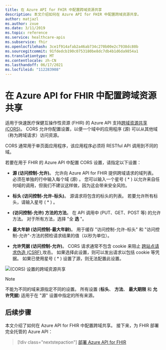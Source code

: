 ```yaml
---
title: 在 Azure API for FHIR 中配置跨域资源共享
description: 本文介绍如何在 Azure API for FHIR 中配置跨域资源共享。
author: matjazl
ms.author: zxue
ms.date: 3/11/2019
ms.topic: reference
ms.service: healthcare-apis
ms.subservice: fhir
ms.openlocfilehash: 3ce1f914afab2a46ab734c270b00e2c7938dc80b
ms.sourcegitcommit: 91fdedcb190c0753180be8dc7db4b1d6da9854a1
ms.translationtype: MT
ms.contentlocale: zh-CN
ms.lasthandoff: 06/17/2021
ms.locfileid: "112283908"
---
```

# <a name="configure-cross-origin-resource-sharing-in-azure-api-for-fhir"></a>在 Azure API for FHIR 中配置跨域资源共享

适用于快速医疗保健互操作性资源 (FHIR) 的 Azure API 支持[跨域资源共享 (CORS)](https://wikipedia.org/wiki/Cross-Origin_Resource_Sharing)。 CORS 允许你配置设置，以便一个域中的应用程序 (源) 可以从其他域（称为跨域请求）访问资源。

CORS 通常用于单页面应用程序，该应用程序必须将 RESTful API 调用到不同的域。

若要在用于 FHIR 的 Azure API 中配置 CORS 设置，请指定以下设置：

- **源 (访问控制-允许)**。 允许向 Azure API for FHIR 提供跨域请求的域列表。 必须在单独的行中输入每个域 (源) 。 您可以输入一个星号 ( * ) 以允许来自任何域的调用，但我们不建议这样做，因为这会带来安全风险。

- **标头 (访问控制-允许-标头)**。 源请求将包含的标头的列表。 若要允许所有标头，请输入星号 ( * ) 。

- **(访问控制-允许) 方法的方法**。 在 API 调用中 (PUT、GET、POST 等) 的允许方法。 对于所有方法，选择 "全 **选** "。

- **最大年龄 (访问控制-最大年龄)**。 用于缓存 "访问控制-允许-标头" 和 "访问控制-允许"-方法的预检请求结果的值（以秒为单位）。

- **允许凭据 (访问控制-允许)**。 CORS 请求通常不包含 cookie 来阻止 [跨站点请求伪造 (CSRF) ](https://en.wikipedia.org/wiki/Cross-site_request_forgery) 攻击。 如果选择此设置，则可以发出请求以包括 cookie 等凭据。 如果已使用星号 ( * ) 设置了源，则无法配置此设置。

![ (CORS) 设置的跨域资源共享](media/cors/cors.png)

>[!NOTE]
>不能为不同的域来源指定不同的设置。 所有设置 (**标头**、 **方法**、 **最大期限** 和 **允许凭据**) 适用于在 "源" 设置中指定的所有来源。

## <a name="next-steps"></a>后续步骤

本文介绍了如何在 Azure API for FHIR 中配置跨域共享。 接下来，为 FHIR 部署完全托管的 Azure API：
 
>[!div class="nextstepaction"]
>[部署 Azure API for FHIR](fhir-paas-portal-quickstart.md)